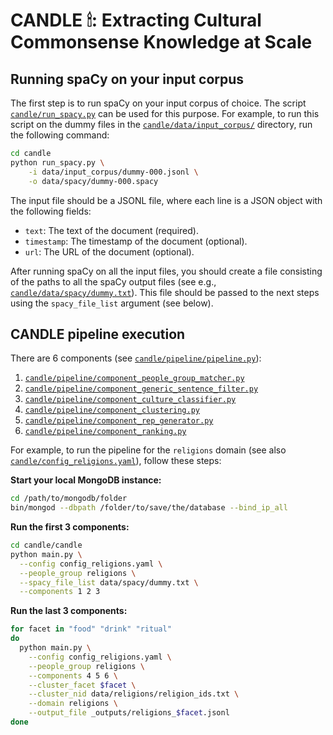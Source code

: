 # CANDLE 🕯: Extracting Cultural Commonsense Knowledge at Scale

## Running spaCy on your input corpus

The first step is to run spaCy on your input corpus of choice. The
script [`candle/run_spacy.py`](candle/run_spacy.py) can be used for this
purpose. For example, to run this script on the dummy files in
the [`candle/data/input_corpus/`](candle/data/input_corpus/) directory,
run the following command:

```bash
cd candle
python run_spacy.py \
    -i data/input_corpus/dummy-000.jsonl \
    -o data/spacy/dummy-000.spacy
```

The input file should be a JSONL file, where each line is a JSON object
with the following fields:

- `text`: The text of the document (required).
- `timestamp`: The timestamp of the document (optional).
- `url`: The URL of the document (optional).

After running spaCy on all the input files, you should create a file consisting
of the paths to all the spaCy output files (see
e.g., [`candle/data/spacy/dummy.txt`](candle/data/spacy/dummy.txt)).
This file should be passed to the next steps using the `spacy_file_list`
argument (see below).

## CANDLE pipeline execution

There are 6 components
(see [`candle/pipeline/pipeline.py`](candle/pipeline/pipeline.py)):

1. [`candle/pipeline/component_people_group_matcher.py`](candle/pipeline/component_people_group_matcher.py)
2. [`candle/pipeline/component_generic_sentence_filter.py`](candle/pipeline/component_generic_sentence_filter.py)
3. [`candle/pipeline/component_culture_classifier.py`](candle/pipeline/component_culture_classifier.py)
4. [`candle/pipeline/component_clustering.py`](candle/pipeline/component_clustering.py)
5. [`candle/pipeline/component_rep_generator.py`](candle/pipeline/component_rep_generator.py)
6. [`candle/pipeline/component_ranking.py`](candle/pipeline/component_ranking.py)

For example, to run the pipeline for the `religions` domain (see also
[`candle/config_religions.yaml`](candle/config_religions.yaml)), follow these
steps:

**Start your local MongoDB instance:**

```bash
cd /path/to/mongodb/folder
bin/mongod --dbpath /folder/to/save/the/database --bind_ip_all
```

**Run the first 3 components:**

```bash
cd candle/candle
python main.py \
  --config config_religions.yaml \
  --people_group religions \
  --spacy_file_list data/spacy/dummy.txt \
  --components 1 2 3
```

**Run the last 3 components:**

```bash
for facet in "food" "drink" "ritual"
do
  python main.py \
    --config config_religions.yaml \
    --people_group religions \
    --components 4 5 6 \
    --cluster_facet $facet \
    --cluster_nid data/religions/religion_ids.txt \
    --domain religions \
    --output_file _outputs/religions_$facet.jsonl
done
```
